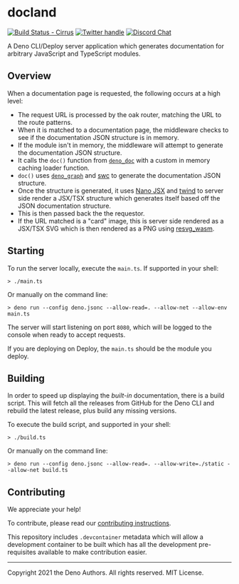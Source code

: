 # docland

[![Build Status - Cirrus][]][Build status] [![Twitter handle][]][Twitter badge]
[![Discord Chat](https://img.shields.io/discord/684898665143206084?logo=discord&style=social)](https://discord.gg/deno)

A Deno CLI/Deploy server application which generates documentation for arbitrary
JavaScript and TypeScript modules.

## Overview

When a documentation page is requested, the following occurs at a high level:

- The request URL is processed by the oak router, matching the URL to the route
  patterns.
- When it is matched to a documentation page, the middleware checks to see if
  the documentation JSON structure is in memory.
- If the module isn't in memory, the middleware will attempt to generate the
  documentation JSON structure.
- It calls the `doc()` function from [`deno_doc`](https://deno.land/x/deno_doc)
  with a custom in memory caching loader function.
- `doc()` uses [`deno_graph`](https://deno.land/x/deno_graph) and
  [swc](https://swc.rs/) to generate the documentation JSON structure.
- Once the structure is generated, it uses
  [Nano JSX](https://nanojsx.github.io/) and [twind](https://twind.dev/) to
  server side render a JSX/TSX structure which generates itself based off the
  JSON documentation structure.
- This is then passed back the the requestor.
- If the URL matched is a "card" image, this is server side rendered as a
  JSX/TSX SVG which is then rendered as a PNG using
  [resvg_wasm](https://deno.land/x/resvg_wasm).

## Starting

To run the server locally, execute the `main.ts`. If supported in your shell:

```
> ./main.ts
```

Or manually on the command line:

```
> deno run --config deno.jsonc --allow-read=. --allow-net --allow-env main.ts
```

The server will start listening on port `8080`, which will be logged to the
console when ready to accept requests.

If you are deploying on Deploy, the `main.ts` should be the module you deploy.

## Building

In order to speed up displaying the _built-in_ documentation, there is a build
script. This will fetch all the releases from GitHub for the Deno CLI and
rebuild the latest release, plus build any missing versions.

To execute the build script, and supported in your shell:

```
> ./build.ts
```

Or manually on the command line:

```
> deno run --config deno.jsonc --allow-read=. --allow-write=./static --allow-net build.ts
```

## Contributing

We appreciate your help!

To contribute, please read our
[contributing instructions](https://deno.land/manual/contributing).

This repository includes `.devcontainer` metadata which will allow a development
container to be built which has all the development pre-requisites available to
make contribution easier.

---

Copyright 2021 the Deno Authors. All rights reserved. MIT License.

[Build Status - Cirrus]: https://github.com/denoland/docland/workflows/ci/badge.svg?branch=main&event=push
[Build status]: https://github.com/denoland/docland/actions
[Twitter badge]: https://twitter.com/intent/follow?screen_name=deno_land
[Twitter handle]: https://img.shields.io/twitter/follow/deno_land.svg?style=social&label=Follow
